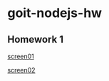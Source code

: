 # goit-nodejs-hw

## Homework 1

[screen01](https://prnt.sc/J_SF3RagTk4D) <br>

[screen02](https://prnt.sc/sQ8mHYfU3IjQ)
